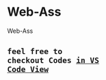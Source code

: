 # Web-Ass
Web-Ass


## <code>feel free to checkout Codes [in VS Code View](https://github1s.com/numwebdev/Web-Ass)</code>
